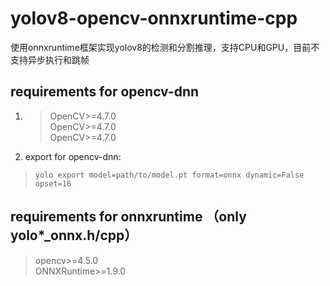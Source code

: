 # yolov8-opencv-onnxruntime-cpp
使用onnxruntime框架实现yolov8的检测和分割推理，支持CPU和GPU，目前不支持异步执行和跳帧

## requirements for opencv-dnn
1. > OpenCV>=4.7.0<br>
OpenCV>=4.7.0<br>
OpenCV>=4.7.0<br>

2. export for opencv-dnn:</br>
> ```yolo export model=path/to/model.pt format=onnx dynamic=False  opset=16```</br>

## requirements for onnxruntime （only yolo*_onnx.h/cpp）
>opencv>=4.5.0 </br>
ONNXRuntime>=1.9.0 </br>
